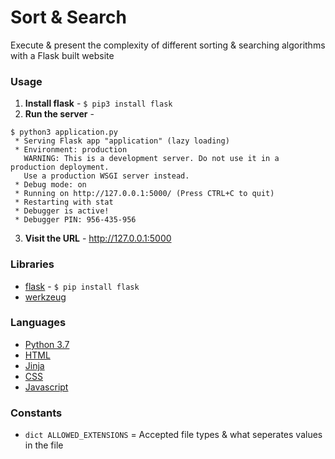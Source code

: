 # Sort &amp; Search

Execute &amp; present the complexity of different sorting &amp; searching algorithms with a Flask built website

### Usage
1. **Install flask** - `$ pip3 install flask`
2. **Run the server** -
```
$ python3 application.py
 * Serving Flask app "application" (lazy loading)
 * Environment: production
   WARNING: This is a development server. Do not use it in a production deployment.
   Use a production WSGI server instead.
 * Debug mode: on
 * Running on http://127.0.0.1:5000/ (Press CTRL+C to quit)
 * Restarting with stat
 * Debugger is active!
 * Debugger PIN: 956-435-956
```
3. **Visit the URL** - http://127.0.0.1:5000


### Libraries
- [flask](http://flask.pocoo.org/) - ```$ pip install flask```
- [werkzeug](http://werkzeug.pocoo.org/docs/0.14/utils/)

### Languages
- [Python 3.7](https://www.python.org/downloads/release/python-372/)
- [HTML](https://en.wikipedia.org/wiki/HTML)
- [Jinja](http://jinja.pocoo.org/)
- [CSS](https://en.wikipedia.org/wiki/Cascading_Style_Sheets)
- [Javascript](https://www.javascript.com/)


### Constants
- `dict ALLOWED_EXTENSIONS` = Accepted file types & what seperates values in the file
